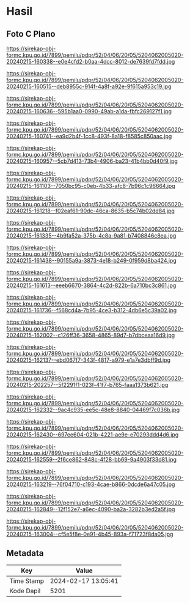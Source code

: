 # Hasil

## Foto C Plano

https://sirekap-obj-formc.kpu.go.id/7899/pemilu/pdpr/52/04/06/20/05/5204062005020-20240215-160338--e0e4cfd2-b0aa-4dcc-8012-de7639fd7fdd.jpg

https://sirekap-obj-formc.kpu.go.id/7899/pemilu/pdpr/52/04/06/20/05/5204062005020-20240215-160515--deb8955c-914f-4a8f-a92e-9f615a953c19.jpg

https://sirekap-obj-formc.kpu.go.id/7899/pemilu/pdpr/52/04/06/20/05/5204062005020-20240215-160636--595b1aa0-0990-49ab-a1da-fbfc269127f1.jpg

https://sirekap-obj-formc.kpu.go.id/7899/pemilu/pdpr/52/04/06/20/05/5204062005020-20240215-160741--ea9d2b4f-1cc8-493f-8a18-f8585c850aac.jpg

https://sirekap-obj-formc.kpu.go.id/7899/pemilu/pdpr/52/04/06/20/05/5204062005020-20240215-160957--5cb7d413-73b4-4906-ba23-41b4bb0d40f9.jpg

https://sirekap-obj-formc.kpu.go.id/7899/pemilu/pdpr/52/04/06/20/05/5204062005020-20240215-161103--7050bc95-c0eb-4b33-afc8-7b96c1c96664.jpg

https://sirekap-obj-formc.kpu.go.id/7899/pemilu/pdpr/52/04/06/20/05/5204062005020-20240215-161218--f02eaf61-90dc-46ca-8635-b5c74b02dd84.jpg

https://sirekap-obj-formc.kpu.go.id/7899/pemilu/pdpr/52/04/06/20/05/5204062005020-20240215-161335--4b9fa52a-375b-4c8a-9a81-b7408846c8ea.jpg

https://sirekap-obj-formc.kpu.go.id/7899/pemilu/pdpr/52/04/06/20/05/5204062005020-20240215-161438--90155a9a-3873-4e18-b249-0f959d8ba424.jpg

https://sirekap-obj-formc.kpu.go.id/7899/pemilu/pdpr/52/04/06/20/05/5204062005020-20240215-161613--eeeb6670-3864-4c2d-822b-6a710bc3c861.jpg

https://sirekap-obj-formc.kpu.go.id/7899/pemilu/pdpr/52/04/06/20/05/5204062005020-20240215-161736--f568cd4a-7b95-4ce3-b312-4db6e5c39a02.jpg

https://sirekap-obj-formc.kpu.go.id/7899/pemilu/pdpr/52/04/06/20/05/5204062005020-20240215-162002--c126ff36-3658-4865-89d7-b7dbceaa16d9.jpg

https://sirekap-obj-formc.kpu.go.id/7899/pemilu/pdpr/52/04/06/20/05/5204062005020-20240215-162137--ebd067f7-343f-4817-a979-e1a7e3dbff9d.jpg

https://sirekap-obj-formc.kpu.go.id/7899/pemilu/pdpr/52/04/06/20/05/5204062005020-20240215-202257--5f2291f1-023f-41f7-b765-faaa1373b621.jpg

https://sirekap-obj-formc.kpu.go.id/7899/pemilu/pdpr/52/04/06/20/05/5204062005020-20240215-162332--9ac4c935-ee5c-48e8-8840-04469f7c036b.jpg

https://sirekap-obj-formc.kpu.go.id/7899/pemilu/pdpr/52/04/06/20/05/5204062005020-20240215-162430--697ee604-021b-4221-ae9e-e70293ddd4d6.jpg

https://sirekap-obj-formc.kpu.go.id/7899/pemilu/pdpr/52/04/06/20/05/5204062005020-20240215-162559--2f6ce862-848c-4f28-bb69-9a4903f33d81.jpg

https://sirekap-obj-formc.kpu.go.id/7899/pemilu/pdpr/52/04/06/20/05/5204062005020-20240215-163219--76f04710-c193-4cae-b866-0dcde6a47c05.jpg

https://sirekap-obj-formc.kpu.go.id/7899/pemilu/pdpr/52/04/06/20/05/5204062005020-20240215-162849--12f152e7-a6ec-4090-ba2a-3282b3ed2a5f.jpg

https://sirekap-obj-formc.kpu.go.id/7899/pemilu/pdpr/52/04/06/20/05/5204062005020-20240215-163004--cf5e5f8e-0e91-4b45-893a-f71723f8da05.jpg


## Metadata

| Key        | Value               |
| ---------- | ------------------- |
| Time Stamp | 2024-02-17 13:05:41 |
| Kode Dapil | 5201                |



